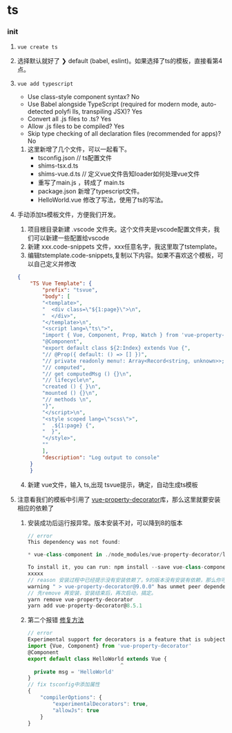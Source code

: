 # ts

### init
1. ```vue create ts```
2. 选择默认就好了 ❯ default (babel, eslint)。如果选择了ts的模板，直接看第4点。
3. ```vue add typescript```
    - Use class-style component syntax? No  
    - Use Babel alongside TypeScript (required for modern mode, auto-detected polyfi
lls, transpiling JSX)? Yes
    - Convert all .js files to .ts? Yes
    - Allow .js files to be compiled? Yes
    - Skip type checking of all declaration files (recommended for apps)? No    
    1. 这里新增了几个文件，可以一起看下。
        - tsconfig.json // ts配置文件
        - shims-tsx.d.ts
        - shims-vue.d.ts // 定义vue文件告知loader如何处理vue文件
        - 重写了main.js ，转成了 main.ts
        - package.json 新增了typescript文件。
        - HelloWorld.vue 修改了写法，使用了ts的写法。
4. 手动添加ts模板文件，方便我们开发。
    1. 项目根目录新建 .vscode 文件夹。这个文件夹是vscode配置文件夹，我们可以新建一些配置给vscode
    2. 新建 xxx.code-snippets 文件，xxx任意名字，我这里取了tstemplate。
    3. 编辑tstemplate.code-snippets,复制以下内容。如果不喜欢这个模板，可以自己定义并修改      
    ```json
    {
        "TS Vue Template": {
            "prefix": "tsvue",
            "body": [
            "<template>",
            "  <div class=\"${1:page}\">\n",
            "  </div>",
            "</template>\n",
            "<script lang=\"ts\">",
            "import { Vue, Component, Prop, Watch } from 'vue-property-decorator';",
            "@Component",
            "export default class ${2:Index} extends Vue {",
            "// @Prop({ default: () => [] })",
            "// private readonly menu!: Array<Record<string, unknown>>;\n",
            "// computed",
            "// get computedMsg () {}\n",
            "// lifecycle\n",
            "created () { }\n",
            "mounted () {}\n",
            "// methods \n",
            "}",
            "</script>\n",
            "<style scoped lang=\"scss\">",
            "  .${1:page} {",
            "  }",
            "</style>",
            ""
            ],
            "description": "Log output to console"
        }
        }
    ```
    4. 新建 vue文件，输入 ts,出现 tsvue提示，确定，自动生成ts模板

5. 注意看我们的模板中引用了 [vue-property-decorator](https://github.com/kaorun343/vue-property-decorator)库，那么这里就要安装相应的依赖了
    1. 安装成功后运行报异常。版本安装不对，可以降到8的版本
        ```js
        // error
        This dependency was not found:

        * vue-class-component in ./node_modules/vue-property-decorator/lib/vue-property-decorator.js

        To install it, you can run: npm install --save vue-class-component
        xxxxx
        // reason 安装过程中已经提示没有安装依赖了。9的版本没有安装有依赖，那么你可以自己安装 8的版本，之前我开发自动安装了 8.5.1 ，那么就重新装一下8
        warning " > vue-property-decorator@9.0.0" has unmet peer dependency "vue-class-component@*".
        // 先remove 再安装，安装结束后，再次启动，搞定。
        yarn remove vue-property-decorator
        yarn add vue-property-decorator@8.5.1
        ```
    2. 第二个报错 [修复方法](https://stackoverflow.com/questions/38271273/experimental-decorators-warning-in-typescript-compilation)
        ```js
        // error
        Experimental support for decorators is a feature that is subject to change in a future release. Set the 'experimentalDecorators' option in your 'tsconfig' or 'jsconfig' to remove this warning.
        import {Vue, Component} from 'vue-property-decorator'
        @Component
        export default class HelloWorld extends Vue {
                                      ^
          private msg = 'HelloWorld'
        }
        // fix tsconfig中添加属性
        {
            "compilerOptions": {
                "experimentalDecorators": true,
                "allowJs": true
            }
        }
        ```